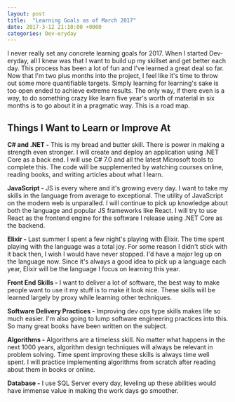 ```yaml
---
layout: post
title:  "Learning Goals as of March 2017"
date: 2017-3-12 21:10:00 +0000
categories: Dev-eryday
---
```


I never really set any concrete learning goals for 2017. When I started Dev-eryday, all I knew was that I want to build up my skillset and get better each day. This process has been a lot of fun and I've learned a great deal so far. Now that I'm two plus months into the project, I feel like it's time to throw out some more quantifiable targets. Simply learning for learning's sake is too open ended to achieve extreme results. The only way, if there even is a way, to do something crazy like learn five year's worth of material in six months is to go about it in a pragmatic way. This is a road map.

Things I Want to Learn or Improve At
----------- 

**C# and .NET -** This is my bread and butter skill. There is power in making a strength even stronger. I will create and deploy an application using .NET Core as a back end. I will use C# 7.0 and all the latest Microsoft tools to complete this. The code will be supplemented by watching courses online, reading books, and writing articles about what I learn.

**JavaScript -** JS is every where and it's growing every day. I want to take my skills in the language from average to exceptional. The utility of JavaScript on the modern web is unparalled. I will continue to pick up knowledge about both the language and popular JS frameworks like React. I will try to use React as the frontend engine for the software I release using .NET Core as the backend.

**Elixir -** Last summer I spent a few night's playing with Elixir. The time spent playing with the language was a total joy. For some reason I didn't stick with it back then, I wish I would have never stopped. I'd have a major leg up on the language now. Since it's always a good idea to pick up a language each year, Elixir will be the language I focus on learning this year.

**Front End Skills -** I want to deliver a lot of software, the best way to make people want to use it my stuff is to make it look nice. These skills will be learned largely by proxy while learning other techniques.

**Software Delivery Practices -** Improving dev ops type skills makes life so much easier. I'm also going to lump software engineering practices into this. So many great books have been written on the subject. 

**Algorithms -** Algorithms are a timeless skill. No matter what happens in the next 1000 years, algorithm design techniques will always be relevant in problem solving. Time spent improving these skills is always time well spent. I will practice implementing algorithms from scratch after reading about them in books or online. 

**Database -** I use SQL Server every day, leveling up these abilities would have immense value in making the work days go smoother.
